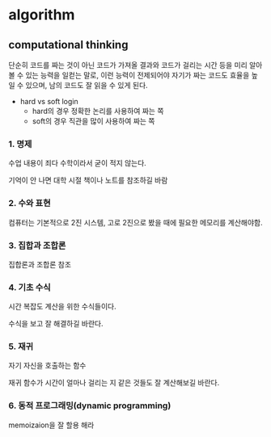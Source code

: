 # algorithm

## computational thinking

단순히 코드를 짜는 것이 아닌 코드가 가져올 결과와 코드가 걸리는 시간 등을 미리 알아볼 수 있는 능력을 일컫는 말로, 이런 능력이 전제되어야 자기가 짜는 코드도 효율을 높일 수 있으며, 남의 코드도 잘 읽을 수 있게 된다.

- hard vs soft login
  - hard의 경우 정확한 논리를 사용하여 짜는 쪽
  - soft의 경우 직관을 많이 사용하여 짜는 쪽

### 1. 명제

수업 내용이 죄다 수학이라서 굳이 적지 않는다.

기억이 안 나면 대학 시절 책이나 노트를 참조하길 바람

### 2. 수와 표현

컴퓨터는 기본적으로 2진 시스템, 고로 2진으로 봤을 때에 필요한 메모리를 계산해야함.

### 3. 집합과 조합론

집합론과 조합론 참조

### 4. 기초 수식

시간 복잡도 계산을 위한 수식들이다.

수식을 보고 잘 해결하길 바란다.

### 5. 재귀

자기 자신을 호출하는 함수

재귀 함수가 시간이 얼마나 걸리는 지 같은 것들도 잘 계산해보길 바란다.

### 6. 동적 프로그래밍(dynamic programming)

memoizaion을 잘 할용 해라